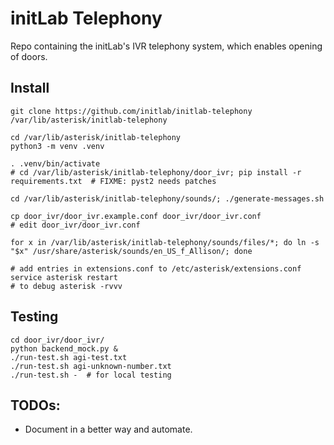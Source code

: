 # initLab Telephony

Repo containing the initLab's IVR telephony system, which enables opening of doors.

## Install


```
git clone https://github.com/initlab/initlab-telephony /var/lib/asterisk/initlab-telephony

cd /var/lib/asterisk/initlab-telephony
python3 -m venv .venv

. .venv/bin/activate
# cd /var/lib/asterisk/initlab-telephony/door_ivr; pip install -r requirements.txt  # FIXME: pyst2 needs patches

cd /var/lib/asterisk/initlab-telephony/sounds/; ./generate-messages.sh

cp door_ivr/door_ivr.example.conf door_ivr/door_ivr.conf
# edit door_ivr/door_ivr.conf

for x in /var/lib/asterisk/initlab-telephony/sounds/files/*; do ln -s "$x" /usr/share/asterisk/sounds/en_US_f_Allison/; done

# add entries in extensions.conf to /etc/asterisk/extensions.conf
service asterisk restart
# to debug asterisk -rvvv
```

## Testing

```
cd door_ivr/door_ivr/
python backend_mock.py &
./run-test.sh agi-test.txt
./run-test.sh agi-unknown-number.txt
./run-test.sh -  # for local testing
```

## TODOs:

- Document in a better way and automate.
